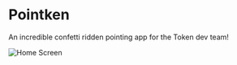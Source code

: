 # Pointken
An incredible confetti ridden pointing app for the Token dev team!

![Home Screen](http://gregorysapienza.com/IMG_0497.PNG)

